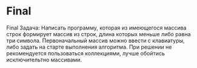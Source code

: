 # Final
Final
Задача:
Написать программу, которая из имеющегося массива строк формирует массив из строк, длина которых меньше либо равна три символа. 
Первоначальный массив можно ввести с клавиатуры, либо задать на старте выполнения алгоритма.
При решении не рекомендуется пользоваться коллекциями, лучше обойтись исключительтно массивами.
